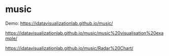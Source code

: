 # music
Demo: https://idatavisualizationlab.github.io/music/

https://idatavisualizationlab.github.io/music/music%20visualisation%20example/

https://idatavisualizationlab.github.io/music/Radar%20Chart/
